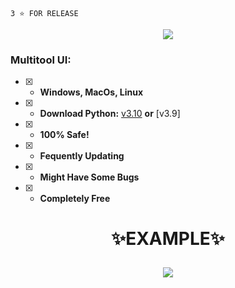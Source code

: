 ```
3 ⭐️ FOR RELEASE
```

<p align="center">
  <img src="https://user-images.githubusercontent.com/89037748/188981136-6cd641cb-6b92-435e-8d9b-2693e0efc5d4.gif">
</p>

### Multitool UI:
- [x] - **Windows, MacOs, Linux**
- [x] - **Download Python:** [v3.10](https://www.python.org/ftp/python/3.10.5/python-3.10.5-amd64.exe) **or** [v3.9]
- [x] - **100% Safe!**
- [x] - **Fequently Updating**
- [x] - **Might Have Some Bugs**
- [x] - **Completely Free**

<h1 align="center">
  <a id="top"></a>
  ✨EXAMPLE✨
  
  
  <p align="center">
  <img src="https://user-images.githubusercontent.com/89037748/188982654-c5df3150-e42a-4368-810f-0b18ccc74583.png">
</p>
</h1>






